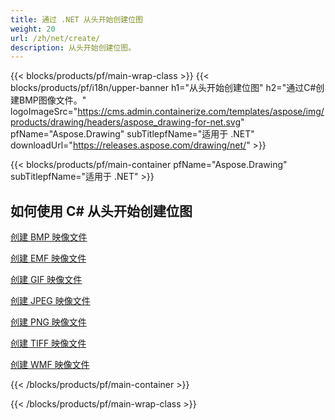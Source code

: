 ```yaml
---
title: 通过 .NET 从头开始​​创建位图
weight: 20
url: /zh/net/create/
description: 从头开始创建位图。
---
```


{{< blocks/products/pf/main-wrap-class >}}
{{< blocks/products/pf/i18n/upper-banner h1="从头开始创建位图" h2="通过C#创建BMP图像文件。" logoImageSrc="https://cms.admin.containerize.com/templates/aspose/img/products/drawing/headers/aspose_drawing-for-net.svg" pfName="Aspose.Drawing" subTitlepfName="适用于 .NET" downloadUrl="https://releases.aspose.com/drawing/net/" >}}

{{< blocks/products/pf/main-container pfName="Aspose.Drawing" subTitlepfName="适用于 .NET" >}}

<h2>如何使用 C# 从头开始​​创建位图</h2>

<p><a href="bmp/">创建 BMP 映像文件</a></p>
<p><a href="emf/">创建 EMF 映像文件</a></p>
<p><a href="gif/">创建 GIF 映像文件</a></p>
<p><a href="jpeg/">创建 JPEG 映像文件</a></p>
<p><a href="png/">创建 PNG 映像文件</a></p>
<p><a href="tiff/">创建 TIFF 映像文件</a></p>
<p><a href="wmf/">创建 WMF 映像文件</a></p>

{{< /blocks/products/pf/main-container >}}

{{< /blocks/products/pf/main-wrap-class >}}
